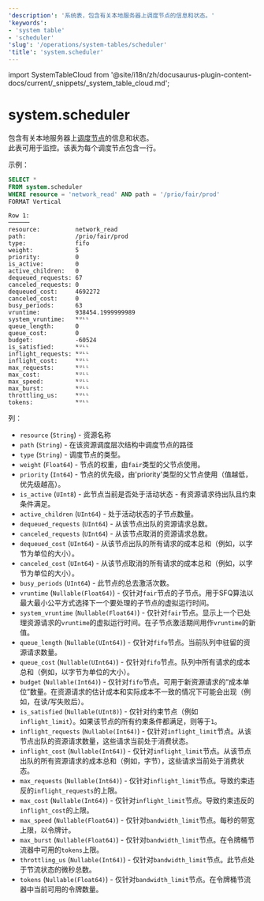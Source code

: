```yaml
---
'description': '系统表，包含有关本地服务器上调度节点的信息和状态。'
'keywords':
- 'system table'
- 'scheduler'
'slug': '/operations/system-tables/scheduler'
'title': 'system.scheduler'
---
```


import SystemTableCloud from '@site/i18n/zh/docusaurus-plugin-content-docs/current/_snippets/_system_table_cloud.md';


# system.scheduler

<SystemTableCloud/>

包含有关本地服务器上[调度节点](/operations/workload-scheduling.md/#hierarchy)的信息和状态。  
此表可用于监控。该表为每个调度节点包含一行。

示例：

```sql
SELECT *
FROM system.scheduler
WHERE resource = 'network_read' AND path = '/prio/fair/prod'
FORMAT Vertical
```

```text
Row 1:
──────
resource:          network_read
path:              /prio/fair/prod
type:              fifo
weight:            5
priority:          0
is_active:         0
active_children:   0
dequeued_requests: 67
canceled_requests: 0
dequeued_cost:     4692272
canceled_cost:     0
busy_periods:      63
vruntime:          938454.1999999989
system_vruntime:   ᴺᵁᴸᴸ
queue_length:      0
queue_cost:        0
budget:            -60524
is_satisfied:      ᴺᵁᴸᴸ
inflight_requests: ᴺᵁᴸᴸ
inflight_cost:     ᴺᵁᴸᴸ
max_requests:      ᴺᵁᴸᴸ
max_cost:          ᴺᵁᴸᴸ
max_speed:         ᴺᵁᴸᴸ
max_burst:         ᴺᵁᴸᴸ
throttling_us:     ᴺᵁᴸᴸ
tokens:            ᴺᵁᴸᴸ
```

列：

- `resource` (`String`) - 资源名称
- `path` (`String`) - 在该资源调度层次结构中调度节点的路径
- `type` (`String`) - 调度节点的类型。
- `weight` (`Float64`) - 节点的权重，由`fair`类型的父节点使用。
- `priority` (`Int64`) - 节点的优先级，由'priority'类型的父节点使用（值越低，优先级越高）。
- `is_active` (`UInt8`) - 此节点当前是否处于活动状态 - 有资源请求待出队且约束条件满足。
- `active_children` (`UInt64`) - 处于活动状态的子节点数量。
- `dequeued_requests` (`UInt64`) - 从该节点出队的资源请求总数。
- `canceled_requests` (`UInt64`) - 从该节点取消的资源请求总数。
- `dequeued_cost` (`UInt64`) - 从该节点出队的所有请求的成本总和（例如，以字节为单位的大小）。
- `canceled_cost` (`UInt64`) - 从该节点取消的所有请求的成本总和（例如，以字节为单位的大小）。
- `busy_periods` (`UInt64`) - 此节点的总去激活次数。
- `vruntime` (`Nullable(Float64)`) - 仅针对`fair`节点的子节点。用于SFQ算法以最大最小公平方式选择下一个要处理的子节点的虚拟运行时间。
- `system_vruntime` (`Nullable(Float64)`) - 仅针对`fair`节点。显示上一个已处理资源请求的`vruntime`的虚拟运行时间。在子节点激活期间用作`vruntime`的新值。
- `queue_length` (`Nullable(UInt64)`) - 仅针对`fifo`节点。当前队列中驻留的资源请求数量。
- `queue_cost` (`Nullable(UInt64)`) - 仅针对`fifo`节点。队列中所有请求的成本总和（例如，以字节为单位的大小）。
- `budget` (`Nullable(Int64)`) - 仅针对`fifo`节点。可用于新资源请求的“成本单位”数量。在资源请求的估计成本和实际成本不一致的情况下可能会出现（例如，在读/写失败后）。
- `is_satisfied` (`Nullable(UInt8)`) - 仅针对约束节点（例如`inflight_limit`）。如果该节点的所有约束条件都满足，则等于`1`。
- `inflight_requests` (`Nullable(Int64)`) - 仅针对`inflight_limit`节点。从该节点出队的资源请求数量，这些请求当前处于消费状态。
- `inflight_cost` (`Nullable(Int64)`) - 仅针对`inflight_limit`节点。从该节点出队的所有资源请求的成本总和（例如，字节），这些请求当前处于消费状态。
- `max_requests` (`Nullable(Int64)`) - 仅针对`inflight_limit`节点。导致约束违反的`inflight_requests`的上限。
- `max_cost` (`Nullable(Int64)`) - 仅针对`inflight_limit`节点。导致约束违反的`inflight_cost`的上限。
- `max_speed` (`Nullable(Float64)`) - 仅针对`bandwidth_limit`节点。每秒的带宽上限，以令牌计。
- `max_burst` (`Nullable(Float64)`) - 仅针对`bandwidth_limit`节点。在令牌桶节流器中可用的`tokens`上限。
- `throttling_us` (`Nullable(Int64)`) - 仅针对`bandwidth_limit`节点。此节点处于节流状态的微秒总数。
- `tokens` (`Nullable(Float64)`) - 仅针对`bandwidth_limit`节点。在令牌桶节流器中当前可用的令牌数量。
